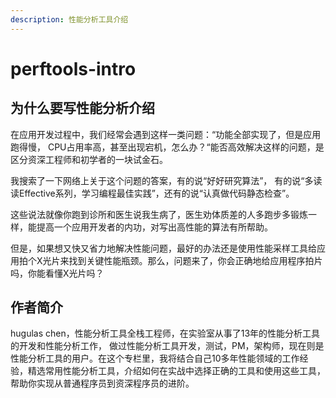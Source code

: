 ```yaml
---
description: 性能分析工具介绍
---
```


# perftools-intro

## 为什么要写性能分析介绍

在应用开发过程中，我们经常会遇到这样一类问题：“功能全部实现了，但是应用跑得慢， CPU占用率高，甚至出现宕机，怎么办？“能否高效解决这样的问题，是区分资深工程师和初学者的一块试金石。

我搜索了一下网络上关于这个问题的答案，有的说“好好研究算法”， 有的说“多读读Effective系列，学习编程最佳实践”，还有的说“认真做代码静态检查”。

这些说法就像你跑到诊所和医生说我生病了，医生劝体质差的人多跑步多锻炼一样，能提高一个应用开发者的内功，对写出高性能的算法有所帮助。

但是，如果想又快又省力地解决性能问题，最好的办法还是使用性能采样工具给应用拍个X光片来找到关键性能瓶颈。那么，问题来了，你会正确地给应用程序拍片吗，你能看懂X光片吗？

## 作者简介

hugulas chen，性能分析工具全栈工程师，在实验室从事了13年的性能分析工具的开发和性能分析工作， 做过性能分析工具开发，测试，PM，架构师，现在则是性能分析工具的用户。在这个专栏里，我将结合自己10多年性能领域的工作经验，精选常用性能分析工具，介绍如何在实战中选择正确的工具和使用这些工具，帮助你实现从普通程序员到资深程序员的进阶。



